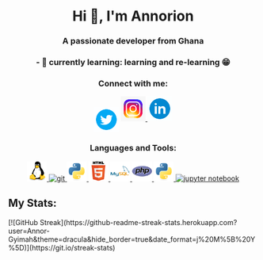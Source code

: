 
<div>


<h1 align="center">Hi 👋, I'm Annorion</h1>
<h3 align="center">A passionate developer from Ghana</h3>
<h3 align="center">- 📙 currently learning: learning and re-learning 😁️</h3>
<h3 align="center">Connect with me:</h3>
<p align="center">
<a href="https://twitter.com/GyimahAnnor" target="_blank"><img align="center" src="https://github.com/felaris/felaris/blob/master/images/icons8-twitter-circled.gif?raw=true" alt="Twitter Icon" height="50px" width="50px" /></a>
<a   href="https://www.instagram.com/its_gyimah/" target='_blank'> <img src="https://github.com/felaris/felaris/blob/master/images/icons8-instagram.gif?raw=true" alt ="Instagram icon"   width="50px" height="50px"  >  </a>
<a  href="www.linkedin.com/in/annor-gyimah/" target="_blank"><img src="https://github.com/felaris/felaris/blob/master/images/icons8-linkedin-circled.gif?raw=true" alt = "Linkedin icon"    width="50px" height="50px"></a>
</p>

<h3 align="center">Languages and Tools:</h3>
<p align="center"> <a href="https://www.linux.org/" target="_blank" rel="noreferrer"> <img src="https://raw.githubusercontent.com/devicons/devicon/master/icons/linux/linux-original.svg" alt="linux" width="40" height="40"/> </a>  <a href="https://git-scm.com/" target="_blank"> <img src="https://www.vectorlogo.zone/logos/git-scm/git-scm-icon.svg" alt="git" width="40" height="40"/> </a>  <a href="https://www.python.org" target="_blank" rel="noreferrer"> <img src="https://raw.githubusercontent.com/devicons/devicon/master/icons/python/python-original.svg" alt="python" width="40" height="40"/> </a>
<a href="https://www.w3.org/html/" target="_blank"> <img src="https://raw.githubusercontent.com/devicons/devicon/master/icons/html5/html5-original-wordmark.svg" alt="html5" width="40" height="40"/> </a> <a href="https://www.mysql.com/" target="_blank"> <img src="https://raw.githubusercontent.com/devicons/devicon/master/icons/mysql/mysql-original-wordmark.svg" alt="mysql" width="40" height="40"/> </a> <a href="https://www.php.net" target="_blank"> <img src="https://raw.githubusercontent.com/devicons/devicon/master/icons/php/php-original.svg" alt="php" width="40" height="40"/> </a> <a href="https://www.python.org" target="_blank"> <img src="https://raw.githubusercontent.com/devicons/devicon/master/icons/python/python-original.svg" alt="python" width="40" height="40"/> </a><a href="" target="_blank" > <img src="https://cdn.jsdelivr.net/gh/devicons/devicon/icons/jupyter/jupyter-original-wordmark.svg"  alt="jupyter notebook" width="40" height="40"/></a> </p>


## My Stats:
<div style="align:center">
[![GitHub Streak](https://github-readme-streak-stats.herokuapp.com?user=Annor-Gyimah&theme=dracula&hide_border=true&date_format=j%20M%5B%20Y%5D)](https://git.io/streak-stats)

</div>















